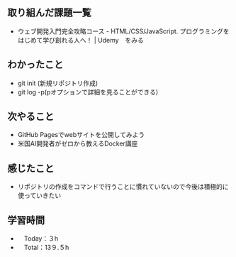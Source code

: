 ## 取り組んだ課題一覧
- ウェブ開発入門完全攻略コース - HTML/CSS/JavaScript. プログラミングをはじめて学び創れる人へ！ | Udemy　をみる

## わかったこと
- git init (新規リポジトリ作成)
- git log -p(pオプションで詳細を見ることができる)
    
## 次やること
- GitHub Pagesでwebサイトを公開してみよう
- 米国AI開発者がゼロから教えるDocker講座

## 感じたこと
- リポジトリの作成をコマンドで行うことに慣れていないので今後は積極的に使っていきたい

## 学習時間
- 　Today：３h
- 　Total：13９.５h
